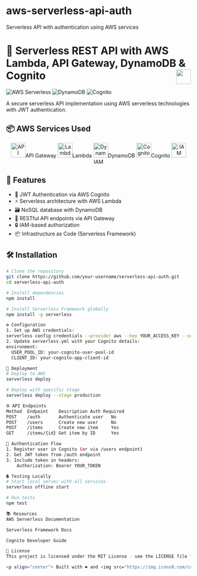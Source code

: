 # aws-serverless-api-auth
Serverless API with authentication using AWS services

# 🚀 Serverless REST API with AWS Lambda, API Gateway, DynamoDB & Cognito <img src="https://img.icons8.com/color/48/000000/amazon-web-services.png" width="40" align="right">

![AWS Serverless](https://img.shields.io/badge/AWS-Serverless-orange?logo=amazon-aws) 
![DynamoDB](https://img.shields.io/badge/Database-DynamoDB-blue?logo=amazon-dynamodb) 
![Cognito](https://img.shields.io/badge/Auth-Cognito-yellowgreen?logo=amazon-cognito)

A secure serverless API implementation using AWS serverless technologies with JWT authentication.

## 📦 AWS Services Used

<p align="center">
  <img src="https://res.cloudinary.com/apideck/image/upload/w_128,f_auto/v1604487231/icons/amazon-api-gateway.png" title="API Gateway" width="40"/>API Gateway
  <img src="https://static-00.iconduck.com/assets.00/aws-lambda-icon-423x512-tfxr9wfa.png" title="Lambda" width="40"/>Lambda
  <img src="https://static-00.iconduck.com/assets.00/aws-dynamodb-icon-1817x2048-1gi0rqbm.png" title="DynamoDB" width="40"/>DynamoDB
  <img src="https://static-00.iconduck.com/assets.00/aws-cognito-icon-1756x2048-ayslpt3d.png" title="Cognito" width="40"/>Cognito
  <img src="https://static-00.iconduck.com/assets.00/aws-iam-icon-268x512-16dbg6b8.png" title="IAM" width="40"/>IAM
</p>

## 📌 Features

- 🔐 JWT Authentication via AWS Cognito
- ⚡ Serverless architecture with AWS Lambda
- 🗃️ NoSQL database with DynamoDB
- 🔄 RESTful API endpoints via API Gateway
- 🔒 IAM-based authorization
- 📦 Infrastructure as Code (Serverless Framework)

## 🛠️ Installation

```bash
# Clone the repository
git clone https://github.com/your-username/serverless-api-auth.git
cd serverless-api-auth

# Install dependencies
npm install

# Install Serverless Framework globally
npm install -g serverless

⚙️ Configuration
1. Set up AWS credentials:
serverless config credentials --provider aws --key YOUR_ACCESS_KEY --secret YOUR_SECRET_KEY
2. Update serverless.yml with your Cognito details:
environment:
  USER_POOL_ID: your-cognito-user-pool-id
  CLIENT_ID: your-cognito-app-client-id

🚀 Deployment
# Deploy to AWS
serverless deploy

# Deploy with specific stage
serverless deploy --stage production

🌐 API Endpoints
Method	Endpoint	Description	Auth Required
POST	/auth	    Authenticate user	No
POST	/users	    Create new user	    No
POST	/items	    Create new item	    Yes
GET	    /items/{id}	Get item by ID	    Yes

🔐 Authentication Flow
1. Register user in Cognito (or via /users endpoint)
2. Get JWT token from /auth endpoint
3. Include token in headers:
    Authorization: Bearer YOUR_TOKEN

� Testing Locally
# Start local server with all services
serverless offline start

# Run tests
npm test

📚 Resources
AWS Serverless Documentation

Serverless Framework Docs

Cognito Developer Guide

📜 License
This project is licensed under the MIT License - see the LICENSE file for details.

<p align="center"> Built with ❤️ and <img src="https://img.icons8.com/color/48/000000/amazon-web-services.png" width="20"/> AWS </p> ```
